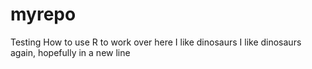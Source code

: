 # myrepo
Testing How to use R to work over here
I like dinosaurs
I like dinosaurs again, hopefully in a new line
